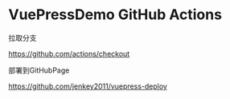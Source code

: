 # VuePressDemo GitHub Actions

拉取分支

https://github.com/actions/checkout

部署到GitHubPage

https://github.com/jenkey2011/vuepress-deploy